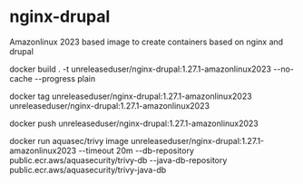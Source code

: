 # nginx-drupal

Amazonlinux 2023 based image to create containers based on nginx and drupal

docker build . -t unreleaseduser/nginx-drupal:1.27.1-amazonlinux2023 --no-cache --progress plain

docker tag unreleaseduser/nginx-drupal:1.27.1-amazonlinux2023  unreleaseduser/nginx-drupal:1.27.1-amazonlinux2023 

docker push unreleaseduser/nginx-drupal:1.27.1-amazonlinux2023 

docker run aquasec/trivy image unreleaseduser/nginx-drupal:1.27.1-amazonlinux2023 --timeout 20m --db-repository public.ecr.aws/aquasecurity/trivy-db --java-db-repository public.ecr.aws/aquasecurity/trivy-java-db
